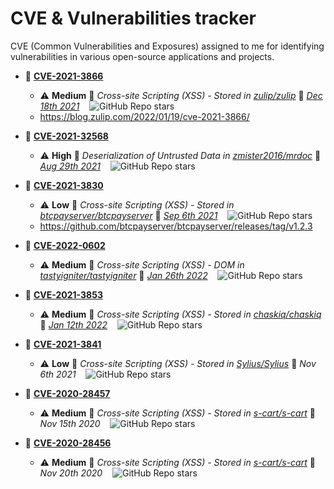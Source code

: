 # CVE & Vulnerabilities tracker 
CVE (Common Vulnerabilities and Exposures) assigned to me for identifying vulnerabilities in various open-source applications and projects.

- 🐞 **[CVE-2021-3866](https://www.cve.org/CVERecord?id=CVE-2021-3866)**
  - ⚠️ **Medium** 🔎 *Cross-site Scripting (XSS) - Stored in [zulip/zulip](https://github.com/zulip/zulip)* 📅 *[Dec 18th 2021](https://huntr.com/bounties/5f48dac5-e112-4b23-bbbf-cc00ba83bcf2)* $~~$ ![GitHub Repo stars](https://img.shields.io/github/stars/zulip/zulip?style=social)
  - https://blog.zulip.com/2022/01/19/cve-2021-3866/
    
- 🐞 **[CVE-2021-32568](https://www.cve.org/CVERecord?id=CVE-2021-32568)**
   - ⚠️ **High** 🔎 *Deserialization of Untrusted Data in [zmister2016/mrdoc](https://github.com/zmister2016/mrdoc)* 📅 *[Aug 29th 2021](https://huntr.com/bounties/04fc04b3-2dc1-4cad-a090-e403cd66b5ad)* $~~$ ![GitHub Repo stars](https://img.shields.io/github/stars/zmister2016/mrdoc?style=social)
- 🐞 **[CVE-2021-3830](https://www.cve.org/CVERecord?id=CVE-2021-3830)**
  - ⚠️ **Low** 🔎 *Cross-site Scripting (XSS) - Stored in [btcpayserver/btcpayserver](https://github.com/btcpayserver/btcpayserver)* 📅 *[Sep 6th 2021](https://huntr.com/bounties/0fcdee5f-1f07-47ce-b650-ea8b4a7d35d8)* $~~$ ![GitHub Repo stars](https://img.shields.io/github/stars/btcpayserver/btcpayserver?style=social)
  - https://github.com/btcpayserver/btcpayserver/releases/tag/v1.2.3
- 🐞 **[CVE-2022-0602](https://www.cve.org/CVERecord?id=CVE-2022-0602)**
   - ⚠️ **Medium** 🔎 *Cross-site Scripting (XSS) - DOM in [tastyigniter/tastyigniter](https://github.com/tastyigniter/tastyigniter)* 📅 *[Jan 26th 2022](https://huntr.com/bounties/615f1788-d474-4580-b0ef-5edd50274010)* $~~$ ![GitHub Repo stars](https://img.shields.io/github/stars/tastyigniter/tastyigniter?style=social)
- 🐞 **[CVE-2021-3853](https://www.cve.org/CVERecord?id=CVE-2021-3853)**
  - ⚠️ **Medium** 🔎 *Cross-site Scripting (XSS) - Stored in [chaskiq/chaskiq](https://github.com/chaskiq/chaskiq)* 📅 *[Jan 12th 2022](https://huntr.com/bounties/2b6a7647-8f2b-4510-b40f-c52aedc2820d)* $~~$ ![GitHub Repo stars](https://img.shields.io/github/stars/chaskiq/chaskiq?style=social)
- 🐞 **[CVE-2021-3841](https://www.cve.org/CVERecord?id=CVE-2021-3841)**
  - ⚠️ **Low** 🔎 *Cross-site Scripting (XSS) - Stored in [Sylius/Sylius](https://github.com/Sylius/Sylius)* 📅 *Nov 6th 2021* $~~$ ![GitHub Repo stars](https://img.shields.io/github/stars/Sylius/Sylius?style=social)
- 🐞 **[CVE-2020-28457](https://www.cve.org/CVERecord?id=CVE-2020-28457)**
  - ⚠️ **Medium** 🔎 *Cross-site Scripting (XSS) - Stored in [s-cart/s-cart](https://github.com/s-cart/s-cart)* 📅 *Nov 15th 2020* $~~$ ![GitHub Repo stars](https://img.shields.io/github/stars/s-cart/s-cart?style=social)
- 🐞 **[CVE-2020-28456](https://www.cve.org/CVERecord?id=CVE-2020-28456)**
  - ⚠️ **Medium** 🔎 *Cross-site Scripting (XSS) - Stored in [s-cart/s-cart](https://github.com/s-cart/s-cart)* 📅 *Nov 20th 2020* $~~$ ![GitHub Repo stars](https://img.shields.io/github/stars/s-cart/s-cart?style=social)
  
